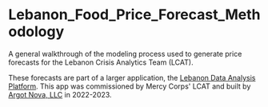 # Lebanon_Food_Price_Forecast_Methodology

A general walkthrough of the modeling process used to generate price forecasts for the Lebanon Crisis Analytics Team (LCAT).

These forecasts are part of a larger application, the [Lebanon Data Analysis Platform](https://d4it4d.shinyapps.io/Lebanon_Analysis_Hub/).
This app was commissioned by Mercy Corps' LCAT and built by [Argot Nova, LLC](https://www.argot-nova.com/) in 2022-2023.
